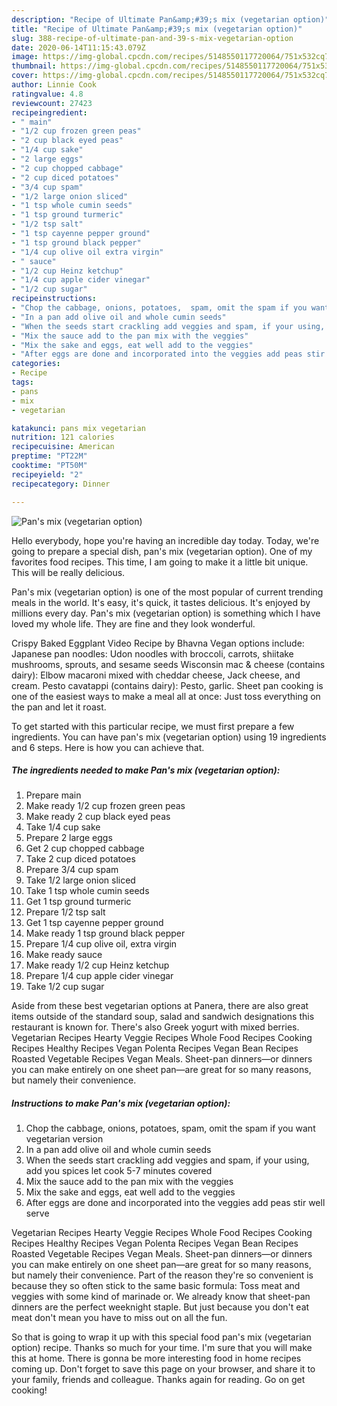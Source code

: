 ```yaml
---
description: "Recipe of Ultimate Pan&amp;#39;s mix (vegetarian option)"
title: "Recipe of Ultimate Pan&amp;#39;s mix (vegetarian option)"
slug: 388-recipe-of-ultimate-pan-and-39-s-mix-vegetarian-option
date: 2020-06-14T11:15:43.079Z
image: https://img-global.cpcdn.com/recipes/5148550117720064/751x532cq70/pans-mix-vegetarian-option-recipe-main-photo.jpg
thumbnail: https://img-global.cpcdn.com/recipes/5148550117720064/751x532cq70/pans-mix-vegetarian-option-recipe-main-photo.jpg
cover: https://img-global.cpcdn.com/recipes/5148550117720064/751x532cq70/pans-mix-vegetarian-option-recipe-main-photo.jpg
author: Linnie Cook
ratingvalue: 4.8
reviewcount: 27423
recipeingredient:
- " main"
- "1/2 cup frozen green peas"
- "2 cup black eyed peas"
- "1/4 cup sake"
- "2 large eggs"
- "2 cup chopped cabbage"
- "2 cup diced potatoes"
- "3/4 cup spam"
- "1/2 large onion sliced"
- "1 tsp whole cumin seeds"
- "1 tsp ground turmeric"
- "1/2 tsp salt"
- "1 tsp cayenne pepper ground"
- "1 tsp ground black pepper"
- "1/4 cup olive oil extra virgin"
- " sauce"
- "1/2 cup Heinz ketchup"
- "1/4 cup apple cider vinegar"
- "1/2 cup sugar"
recipeinstructions:
- "Chop the cabbage, onions, potatoes,  spam, omit the spam if you want vegetarian version"
- "In a pan add olive oil and whole cumin seeds"
- "When the seeds start crackling add veggies and spam, if your using,  add you spices let cook 5-7 minutes covered"
- "Mix the sauce add to the pan mix with the veggies"
- "Mix the sake and eggs, eat well add to the veggies"
- "After eggs are done and incorporated into the veggies add peas stir well serve"
categories:
- Recipe
tags:
- pans
- mix
- vegetarian

katakunci: pans mix vegetarian 
nutrition: 121 calories
recipecuisine: American
preptime: "PT22M"
cooktime: "PT50M"
recipeyield: "2"
recipecategory: Dinner

---
```



![Pan&#39;s mix (vegetarian option)](https://img-global.cpcdn.com/recipes/5148550117720064/751x532cq70/pans-mix-vegetarian-option-recipe-main-photo.jpg)

Hello everybody, hope you're having an incredible day today. Today, we're going to prepare a special dish, pan&#39;s mix (vegetarian option). One of my favorites food recipes. This time, I am going to make it a little bit unique. This will be really delicious.

Pan&#39;s mix (vegetarian option) is one of the most popular of current trending meals in the world. It's easy, it's quick, it tastes delicious. It's enjoyed by millions every day. Pan&#39;s mix (vegetarian option) is something which I have loved my whole life. They are fine and they look wonderful.

Crispy Baked Eggplant Video Recipe by Bhavna Vegan options include: Japanese pan noodles: Udon noodles with broccoli, carrots, shiitake mushrooms, sprouts, and sesame seeds Wisconsin mac &amp; cheese (contains dairy): Elbow macaroni mixed with cheddar cheese, Jack cheese, and cream. Pesto cavatappi (contains dairy): Pesto, garlic. Sheet pan cooking is one of the easiest ways to make a meal all at once: Just toss everything on the pan and let it roast.


To get started with this particular recipe, we must first prepare a few ingredients. You can have pan&#39;s mix (vegetarian option) using 19 ingredients and 6 steps. Here is how you can achieve that.

<!--inarticleads1-->

##### The ingredients needed to make Pan&#39;s mix (vegetarian option):

1. Prepare  main
1. Make ready 1/2 cup frozen green peas
1. Make ready 2 cup black eyed peas
1. Take 1/4 cup sake
1. Prepare 2 large eggs
1. Get 2 cup chopped cabbage
1. Take 2 cup diced potatoes
1. Prepare 3/4 cup spam
1. Take 1/2 large onion sliced
1. Take 1 tsp whole cumin seeds
1. Get 1 tsp ground turmeric
1. Prepare 1/2 tsp salt
1. Get 1 tsp cayenne pepper ground
1. Make ready 1 tsp ground black pepper
1. Prepare 1/4 cup olive oil, extra virgin
1. Make ready  sauce
1. Make ready 1/2 cup Heinz ketchup
1. Prepare 1/4 cup apple cider vinegar
1. Take 1/2 cup sugar


Aside from these best vegetarian options at Panera, there are also great items outside of the standard soup, salad and sandwich designations this restaurant is known for. There&#39;s also Greek yogurt with mixed berries. Vegetarian Recipes Hearty Veggie Recipes Whole Food Recipes Cooking Recipes Healthy Recipes Vegan Polenta Recipes Vegan Bean Recipes Roasted Vegetable Recipes Vegan Meals. Sheet-pan dinners—or dinners you can make entirely on one sheet pan—are great for so many reasons, but namely their convenience. 

<!--inarticleads2-->

##### Instructions to make Pan&#39;s mix (vegetarian option):

1. Chop the cabbage, onions, potatoes,  spam, omit the spam if you want vegetarian version
1. In a pan add olive oil and whole cumin seeds
1. When the seeds start crackling add veggies and spam, if your using,  add you spices let cook 5-7 minutes covered
1. Mix the sauce add to the pan mix with the veggies
1. Mix the sake and eggs, eat well add to the veggies
1. After eggs are done and incorporated into the veggies add peas stir well serve


Vegetarian Recipes Hearty Veggie Recipes Whole Food Recipes Cooking Recipes Healthy Recipes Vegan Polenta Recipes Vegan Bean Recipes Roasted Vegetable Recipes Vegan Meals. Sheet-pan dinners—or dinners you can make entirely on one sheet pan—are great for so many reasons, but namely their convenience. Part of the reason they&#39;re so convenient is because they so often stick to the same basic formula: Toss meat and veggies with some kind of marinade or. We already know that sheet-pan dinners are the perfect weeknight staple. But just because you don&#39;t eat meat don&#39;t mean you have to miss out on all the fun. 

So that is going to wrap it up with this special food pan&#39;s mix (vegetarian option) recipe. Thanks so much for your time. I'm sure that you will make this at home. There is gonna be more interesting food in home recipes coming up. Don't forget to save this page on your browser, and share it to your family, friends and colleague. Thanks again for reading. Go on get cooking!
